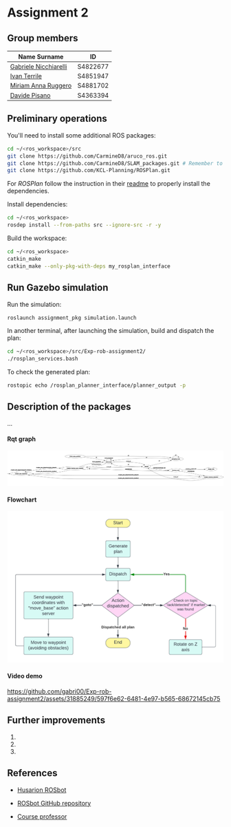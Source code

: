 # Assignment 2

## Group members

| Name Surname          | ID       |
| --------------------- | -------- |
| [Gabriele Nicchiarelli](https://github.com/gabri00) | S4822677 |
| [Ivan Terrile](https://github.com/Ivanterry00)         | S4851947 |
| [Miriam Anna Ruggero](https://github.com/Miryru)   | S4881702 |
| [Davide Pisano](https://github.com/DavidePisano)        | S4363394 |

## Preliminary operations

You'll need to install some additional ROS packages:

```bash
cd ~/<ros_workspace>/src
git clone https://github.com/CarmineD8/aruco_ros.git
git clone https://github.com/CarmineD8/SLAM_packages.git # Remember to switch to noetic branch
git clone https://github.com/KCL-Planning/ROSPlan.git
```

For *ROSPlan* follow the instruction in their [readme](https://github.com/KCL-Planning/ROSPlan/blob/master/README.md) to properly install the dependencies.

Install dependencies:

```bash
cd ~/<ros_workspace>
rosdep install --from-paths src --ignore-src -r -y
```

Build the workspace:

```bash
cd ~/<ros_workspace>
catkin_make
catkin_make --only-pkg-with-deps my_rosplan_interface
```

## Run Gazebo simulation

Run the simulation:

```bash
roslaunch assignment_pkg simulation.launch
```

In another terminal, after launching the simulation, build and dispatch the plan:
```bash
cd ~/<ros_workspace>/src/Exp-rob-assignment2/
./rosplan_services.bash
```

To check the generated plan:
```bash
rostopic echo /rosplan_planner_interface/planner_output -p
```

## Description of the packages

...

#### Rqt graph

![Gazebo rqt](media/rqt_graph.png)

#### Flowchart

![Flowchart](media/flowchart.png)

#### Video demo

https://github.com/gabri00/Exp-rob-assignment2/assets/31885249/597f6e62-6481-4e97-b565-68672145cb75

## Further improvements

1. 
2. 
3. 

## References

- [Husarion ROSbot](https://husarion.com/manuals/rosbot/)

- [ROSbot GitHub repository](https://github.com/husarion/rosbot_ros/)

- [Course professor](https://github.com/CarmineD8/)
